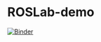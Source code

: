 # ROSLab-demo
[![Binder](https://mybinder.org/badge.svg)](https://mybinder.org/v2/gh/RobInLabUJI/ROSLab-demo/master)
